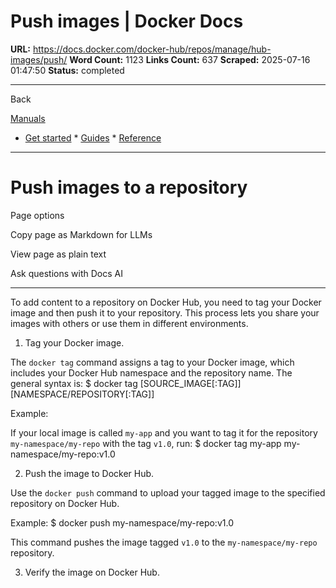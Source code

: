 # Push images | Docker Docs

**URL:** https://docs.docker.com/docker-hub/repos/manage/hub-images/push/
**Word Count:** 1123
**Links Count:** 637
**Scraped:** 2025-07-16 01:47:50
**Status:** completed

---

Back

[Manuals](https://docs.docker.com/manuals/)

  * [Get started](https://docs.docker.com/get-started/)   * [Guides](https://docs.docker.com/guides/)   * [Reference](https://docs.docker.com/reference/)

* * *

# Push images to a repository

Page options

Copy page as Markdown for LLMs

View page as plain text

Ask questions with Docs AI

* * *

To add content to a repository on Docker Hub, you need to tag your Docker image and then push it to your repository. This process lets you share your images with others or use them in different environments.

  1. Tag your Docker image.

The `docker tag` command assigns a tag to your Docker image, which includes your Docker Hub namespace and the repository name. The general syntax is:                    $ docker tag [SOURCE_IMAGE[:TAG]] [NAMESPACE/REPOSITORY[:TAG]]          

Example:

If your local image is called `my-app` and you want to tag it for the repository `my-namespace/my-repo` with the tag `v1.0`, run:                    $ docker tag my-app my-namespace/my-repo:v1.0          

  2. Push the image to Docker Hub.

Use the `docker push` command to upload your tagged image to the specified repository on Docker Hub.

Example:                    $ docker push my-namespace/my-repo:v1.0          

This command pushes the image tagged `v1.0` to the `my-namespace/my-repo` repository.

  3. Verify the image on Docker Hub.
